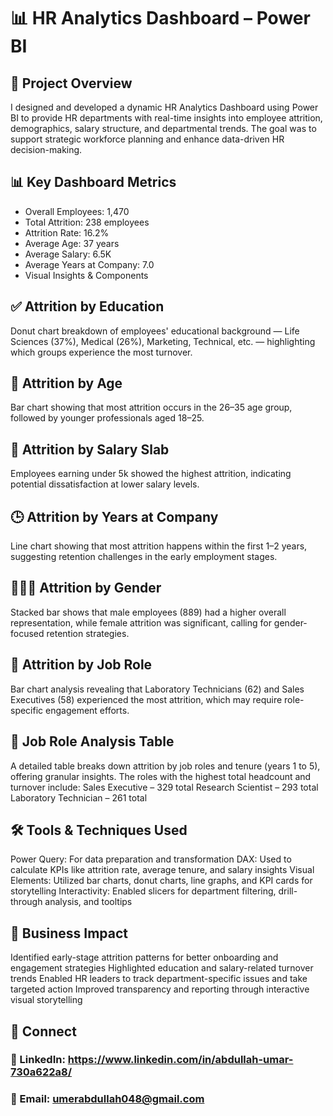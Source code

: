 # 📊 HR Analytics Dashboard – Power BI

## 🧠 Project Overview
I designed and developed a dynamic HR Analytics Dashboard using Power BI to provide HR departments with real-time insights into employee attrition, demographics, salary structure, and departmental trends. The goal was to support strategic workforce planning and enhance data-driven HR decision-making.

## 📊 Key Dashboard Metrics
- Overall Employees: 1,470
- Total Attrition: 238 employees
- Attrition Rate: 16.2%
- Average Age: 37 years
- Average Salary: 6.5K
- Average Years at Company: 7.0
- Visual Insights & Components

## ✅ Attrition by Education
Donut chart breakdown of employees' educational background — Life Sciences (37%), Medical (26%), Marketing, Technical, etc. — highlighting which groups experience the most turnover.

## 👵 Attrition by Age
Bar chart showing that most attrition occurs in the 26–35 age group, followed by younger professionals aged 18–25.

## 💸 Attrition by Salary Slab
Employees earning under 5k showed the highest attrition, indicating potential dissatisfaction at lower salary levels.

## 🕒 Attrition by Years at Company
Line chart showing that most attrition happens within the first 1–2 years, suggesting retention challenges in the early employment stages.

## 🧑‍🤝‍🧑 Attrition by Gender
Stacked bar shows that male employees (889) had a higher overall representation, while female attrition was significant, calling for gender-focused retention strategies.

## 🧪 Attrition by Job Role
Bar chart analysis revealing that Laboratory Technicians (62) and Sales Executives (58) experienced the most attrition, which may require role-specific engagement efforts.

## 🧩 Job Role Analysis Table
A detailed table breaks down attrition by job roles and tenure (years 1 to 5), offering granular insights. The roles with the highest total headcount and turnover include:
Sales Executive – 329 total
Research Scientist – 293 total
Laboratory Technician – 261 total

## 🛠 Tools & Techniques Used
Power Query: For data preparation and transformation
DAX: Used to calculate KPIs like attrition rate, average tenure, and salary insights
Visual Elements: Utilized bar charts, donut charts, line graphs, and KPI cards for storytelling
Interactivity: Enabled slicers for department filtering, drill-through analysis, and tooltips

## 🚀 Business Impact
Identified early-stage attrition patterns for better onboarding and engagement strategies
Highlighted education and salary-related turnover trends
Enabled HR leaders to track department-specific issues and take targeted action
Improved transparency and reporting through interactive visual storytelling

## 🔗 Connect
### 💼 LinkedIn: https://www.linkedin.com/in/abdullah-umar-730a622a8/
### 📧 Email: umerabdullah048@gmail.com
